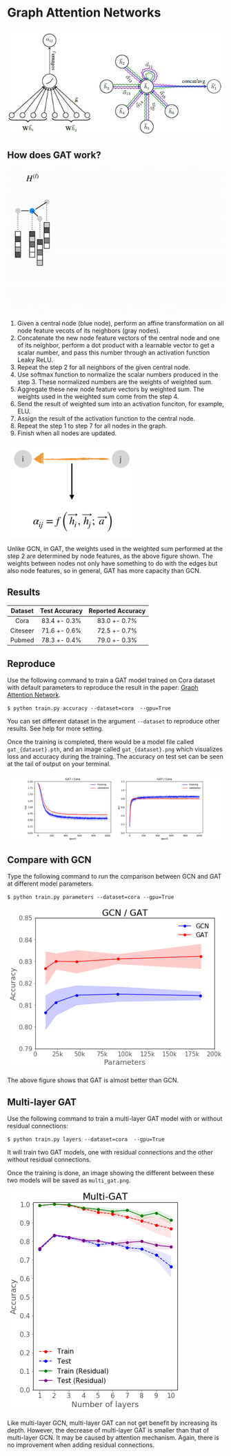# Graph Attention Networks

![](./images/layer.jpg)

## How does GAT work?

![](./images/gat.gif)

1. Given a central node (blue node), perform an affine transformation on all node feature vecots of its neighbors (gray nodes).
2. Concatenate the new node feature vectors of the central node and one of its neighbor,  perform a dot product with a learnable vector to get a scalar number, and pass this number through an activation function Leaky ReLU.
3. Repeat the step 2 for all neighbors of the given central node.
4. Use softmax function to normalize the scalar numbers produced in the step 3. These normalized numbers are the weights of weighted sum.
5. Aggregate these new node feature vectors by weighted sum. The weights used in the weighted sum come from the step 4.
6. Send the result of weighted sum into an activation funciton, for example, ELU.
7. Assign the result of the activation function to the central node.
8. Repeat the step 1 to step 7 for all nodes in the graph.
9. Finish when all nodes are updated.

<img src=./images/weight.png
 width=300>

 Unlike GCN, in GAT, the weights used in the weighted sum performed at the step 2 are determined by node features, as the above figure shown. The weights between nodes not only have something to do with the edges but also node features, so in general, GAT has more capacity than GCN.

## Results

| Dataset | Test Accuracy | Reported Accuracy |
| :-: | :-: | :-: |
| Cora | 83.4 +- 0.3% | 83.0 +- 0.7% |
| Citeseer | 71.6 +- 0.6% | 72.5 +- 0.7% |
| Pubmed | 78.3 +- 0.4% | 79.0  +- 0.3% |

## Reproduce

Use the following command to train a GAT model trained on Cora dataset with default parameters to reproduce the result in the paper: [Graph Attention Network](https://arxiv.org/pdf/1710.10903.pdf).

```
$ python train.py accuracy --dataset=cora  --gpu=True
```

You can set different dataset in the argument `--dataset` to reproduce other results. See help for more setting.

Once the training is completed, there would be a model file called `gat_{dataset}.pth`, and an image called `gat_{dataset}.png` which visualizes loss and accuracy during the training. The accuracy on test set can be seen at the tail of output on your terminal.

![](./images/gat_cora.png)

## Compare with GCN

Type the following command to run the comparison between GCN and GAT at different model parameters.

```
$ python train.py parameters --dataset=cora --gpu=True
```

![](./images/gcn:gat.png)

The above figure shows that GAT is almost better than GCN.

## Multi-layer GAT

Use the following command to train a multi-layer GAT model with or without residual connections:

```
$ python train.py layers --dataset=cora  --gpu=True
```

It will train two GAT models, one with residual connections and the other without residual connections.

Once the training is done, an image showing the different between these two models will be saved as `multi_gat.png`.

![](./images/multi_gat.png)

Like multi-layer GCN, multi-layer GAT can not get benefit by increasing its depth. However, the decrease of multi-layer GAT is smaller than that of multi-layer GCN. It may be caused by attention mechanism. Again, there is no improvement when adding residual connections.
